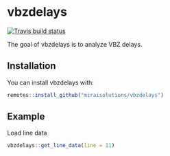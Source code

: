 
# vbzdelays

<!-- badges: start -->
[![Travis build status](https://travis-ci.org/miraisolutions/vbzdelays.svg?branch=master)](https://travis-ci.org/miraisolutions/vbzdelays)
<!-- badges: end -->

The goal of vbzdelays is to analyze VBZ delays.

## Installation

You can install vbzdelays with:

``` r
remotes::install_github("miraisolutions/vbzdelays")
```

## Example

Load line data

``` r
vbzdelays::get_line_data(line = 11)
```
